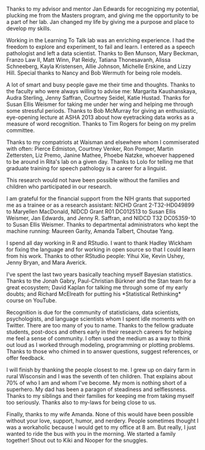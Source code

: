 <!-- Pointers: -->
<!-- Empty lines get removed, I think, during compilation. Thus, all the text is mashed together in a single paragraph. So use paragraph <p> tags. -->
<!-- This text gets injected into a YAML header, so apostrophes prematurely close the YAML string, raising an error. Use &#39; instead. -->

<p>Thanks to my advisor and mentor Jan Edwards for recognizing my potential,
plucking me from the Masters program, and giving me the opportunity to
be a part of her lab. Jan changed my life by giving me a purpose and
place to develop my skills.</p>

<p>Working in the Learning To Talk lab was an enriching experience. I had
the freedom to explore and experiment, to fail and learn. I entered
as a speech pathologist and left a data scientist. Thanks to Ben Munson,
Mary Beckman, Franzo Law II, Matt Winn, Pat Reidy, Tatiana Thonesavanh,
Alissa Schneeberg, Kayla Kristensen, Allie Johnson, Michelle Erskine,
and Lizzy Hill. Special thanks to Nancy and Bob Wermuth for being role
models.</p>

<p>A lot of smart and busy people gave me their time and thoughts. Thanks
to the faculty who were always willing to advise me: Margarita
Kaushanskaya, Audra Sterling, Jenny Saffran, Courtney Seidel, Katie
Hustad. Thanks for Susan Ellis Weismer for taking me under her wing and
helping me through some stressful periods. Thanks to Bob McMurray for
giving an enthusiastic, eye-opening lecture at ASHA 2013 about how
eyetracking data works as a measure of word recognition. Thanks to Tim
Rogers for being on my prelim committee.</p>

<p>Thanks to my compatriots at Waisman and elsewhere whom I commiserated
with often: Pierce Edmiston, Courtney Venker, Ron Pomper, Martin
Zettersten, Liz Premo, Janine Mathee, Phoebe Natzke, whoever happened to
be around in Rita&#39;s lab on a given day. Thanks to Lolo for telling me
that graduate training for speech pathology is a career for a linguist.</p>

<p>This research would not have been possible without the families and
children who participated in our research. </p>

<p>I am grateful for the financial support from the NIH grants that
supported me as a trainee or as a research assistant: NICHD
Grant 2-T32-HD049899 to Maryellen MacDonald, NIDCD Grant R01 DC012513 to
Susan Ellis Weismer, Jan Edwards, and Jenny R. Saffran, and NIDCD T32
DC05359-10 to Susan Ellis Weismer. Thanks to departmental administrators
who kept the machine running: Maureen Garity, Amanda Talbert, Choutae
Yang.</p>

<p>I spend all day working in R and RStudio. I want to thank Hadley Wickham
for fixing the language and for working in open source so that I could learn
from his work. Thanks to other RStudio people: Yihui Xie, Kevin Ushey,
Jenny Bryan, and Mara Averick.</p>

<p>I&#39;ve spent the last two years basically teaching myself Bayesian
statistics. Thanks to the Jonah Gabry, Paul-Christian Bürkner and the
Stan team for a great ecosystem; David Kaplan for talking me through
some of my early doubts; and Richard McElreath for putting his
*Statistical Rethinking* course on YouTube.</p>

<p>Recognition is due for the community of statisticians, data scientists,
psychologists, and language scientists whom I spent idle moments with on
Twitter. There are too many of you to name. Thanks to the fellow
graduate students, post-docs and others early in their research careers
for helping me feel a sense of community. I often used the medium as a
way to think out loud as I worked through modeling, programming or
plotting problems. Thanks to those who chimed in to answer questions,
suggest references, or offer feedback.</p>

<p>I will finish by thanking the people closest to me. I grew up on dairy farm
in rural Wisconsin and I was the seventh of ten children. That explains
about 70% of who I am and whom I&#39;ve become. My mom is nothing short of a
superhero. My dad has been a paragon of steadiness and selflessness.
Thanks to my siblings and their families for keeping me from taking
myself too seriously. Thanks also to my-laws for being close to us.</p>

<p>Finally, thanks to my wife Amanda. None of this would have been possible
without your love, support, humor, and nerdery. People sometimes thought
I was a workaholic because I would get to my office at 8 am. But really,
I just wanted to ride the bus with you in the morning. We started a
family together! Shout out to Kiki and Nooper for the snuggles. </p>
